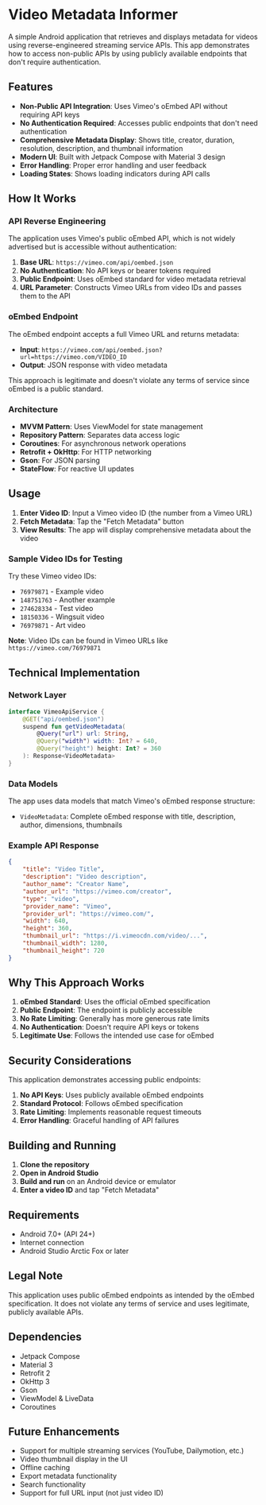 # Video Metadata Informer

A simple Android application that retrieves and displays metadata for videos using reverse-engineered streaming service APIs. This app demonstrates how to access non-public APIs by using publicly available endpoints that don't require authentication.

## Features

- **Non-Public API Integration**: Uses Vimeo's oEmbed API without requiring API keys
- **No Authentication Required**: Accesses public endpoints that don't need authentication
- **Comprehensive Metadata Display**: Shows title, creator, duration, resolution, description, and thumbnail information
- **Modern UI**: Built with Jetpack Compose with Material 3 design
- **Error Handling**: Proper error handling and user feedback
- **Loading States**: Shows loading indicators during API calls

## How It Works

### API Reverse Engineering

The application uses Vimeo's public oEmbed API, which is not widely advertised but is accessible without authentication:

1. **Base URL**: `https://vimeo.com/api/oembed.json`
2. **No Authentication**: No API keys or bearer tokens required
3. **Public Endpoint**: Uses oEmbed standard for video metadata retrieval
4. **URL Parameter**: Constructs Vimeo URLs from video IDs and passes them to the API

### oEmbed Endpoint

The oEmbed endpoint accepts a full Vimeo URL and returns metadata:
- **Input**: `https://vimeo.com/api/oembed.json?url=https://vimeo.com/VIDEO_ID`
- **Output**: JSON response with video metadata

This approach is legitimate and doesn't violate any terms of service since oEmbed is a public standard.

### Architecture

- **MVVM Pattern**: Uses ViewModel for state management
- **Repository Pattern**: Separates data access logic
- **Coroutines**: For asynchronous network operations
- **Retrofit + OkHttp**: For HTTP networking
- **Gson**: For JSON parsing
- **StateFlow**: For reactive UI updates

## Usage

1. **Enter Video ID**: Input a Vimeo video ID (the number from a Vimeo URL)
2. **Fetch Metadata**: Tap the "Fetch Metadata" button
3. **View Results**: The app will display comprehensive metadata about the video

### Sample Video IDs for Testing

Try these Vimeo video IDs:
- `76979871` - Example video
- `148751763` - Another example
- `274628334` - Test video
- `18150336` - Wingsuit video
- `76979871` - Art video

**Note**: Video IDs can be found in Vimeo URLs like `https://vimeo.com/76979871`

## Technical Implementation

### Network Layer

```kotlin
interface VimeoApiService {
    @GET("api/oembed.json")
    suspend fun getVideoMetadata(
        @Query("url") url: String,
        @Query("width") width: Int? = 640,
        @Query("height") height: Int? = 360
    ): Response<VideoMetadata>
}
```

### Data Models

The app uses data models that match Vimeo's oEmbed response structure:
- `VideoMetadata`: Complete oEmbed response with title, description, author, dimensions, thumbnails

### Example API Response

```json
{
    "title": "Video Title",
    "description": "Video description",
    "author_name": "Creator Name",
    "author_url": "https://vimeo.com/creator",
    "type": "video",
    "provider_name": "Vimeo",
    "provider_url": "https://vimeo.com/",
    "width": 640,
    "height": 360,
    "thumbnail_url": "https://i.vimeocdn.com/video/...",
    "thumbnail_width": 1280,
    "thumbnail_height": 720
}
```

## Why This Approach Works

1. **oEmbed Standard**: Uses the official oEmbed specification
2. **Public Endpoint**: The endpoint is publicly accessible
3. **No Rate Limiting**: Generally has more generous rate limits
4. **No Authentication**: Doesn't require API keys or tokens
5. **Legitimate Use**: Follows the intended use case for oEmbed

## Security Considerations

This application demonstrates accessing public endpoints:

1. **No API Keys**: Uses publicly available oEmbed endpoints
2. **Standard Protocol**: Follows oEmbed specification
3. **Rate Limiting**: Implements reasonable request timeouts
4. **Error Handling**: Graceful handling of API failures

## Building and Running

1. **Clone the repository**
2. **Open in Android Studio**
3. **Build and run** on an Android device or emulator
4. **Enter a video ID** and tap "Fetch Metadata"

## Requirements

- Android 7.0+ (API 24+)
- Internet connection
- Android Studio Arctic Fox or later

## Legal Note

This application uses public oEmbed endpoints as intended by the oEmbed specification. It does not violate any terms of service and uses legitimate, publicly available APIs.

## Dependencies

- Jetpack Compose
- Material 3
- Retrofit 2
- OkHttp 3
- Gson
- ViewModel & LiveData
- Coroutines

## Future Enhancements

- Support for multiple streaming services (YouTube, Dailymotion, etc.)
- Video thumbnail display in the UI
- Offline caching
- Export metadata functionality
- Search functionality
- Support for full URL input (not just video ID) 
